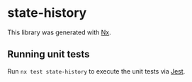# state-history

This library was generated with [Nx](https://nx.dev).

## Running unit tests

Run `nx test state-history` to execute the unit tests via [Jest](https://jestjs.io).
